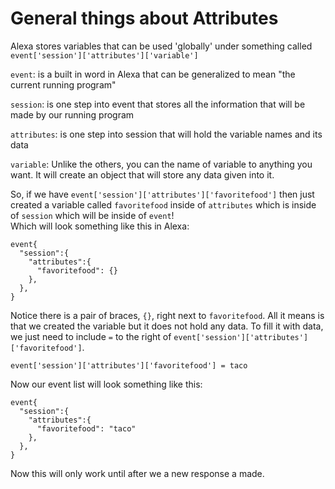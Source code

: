# General things about Attributes
Alexa stores variables that can be used 'globally' under something called `event['session']['attributes']['variable']`

 `event`: is a built in word in Alexa that can be generalized to mean "the current running program"

 `session`: is one step into event that stores all the information that will be made by our running program

 `attributes`: is one step into session that will hold the variable names and its data

 `variable`: Unlike the others, you can the name of variable to anything you want. It will create an object that will store any data given into it.

 So, if we have `event['session']['attributes']['favoritefood']` then just created a variable called `favoritefood` inside of `attributes` which is inside of `session` which will be inside of `event`!<br/>
 Which will look something like this in Alexa:
```
event{
  "session":{
    "attributes":{
      "favoritefood": {}
    },
  },
}
```

Notice there is a pair of braces, `{}`, right next to `favoritefood`.
All it means is that we created the variable but it does not hold any data.
To fill it with data, we just need to include `=` to the right of `event['session']['attributes']['favoritefood']`.
```
event['session']['attributes']['favoritefood'] = taco
```

Now our event list will look something like this:
```
event{
  "session":{
    "attributes":{
      "favoritefood": "taco"
    },
  },
}
```
Now this will only work until after we a new response a made.
